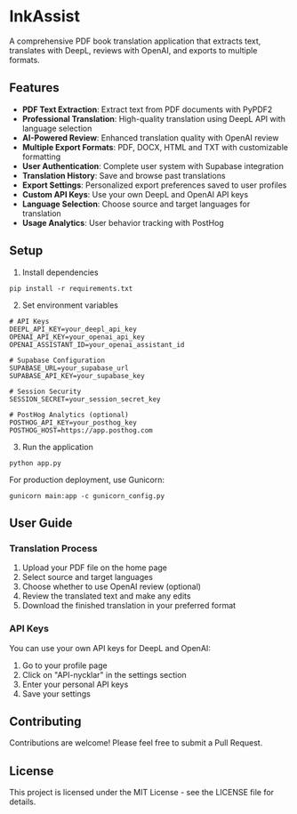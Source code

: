 # InkAssist

A comprehensive PDF book translation application that extracts text, translates with DeepL, reviews with OpenAI, and exports to multiple formats.

## Features

- **PDF Text Extraction**: Extract text from PDF documents with PyPDF2
- **Professional Translation**: High-quality translation using DeepL API with language selection
- **AI-Powered Review**: Enhanced translation quality with OpenAI review
- **Multiple Export Formats**: PDF, DOCX, HTML and TXT with customizable formatting
- **User Authentication**: Complete user system with Supabase integration
- **Translation History**: Save and browse past translations
- **Export Settings**: Personalized export preferences saved to user profiles
- **Custom API Keys**: Use your own DeepL and OpenAI API keys
- **Language Selection**: Choose source and target languages for translation
- **Usage Analytics**: User behavior tracking with PostHog

## Setup

1. Install dependencies
```
pip install -r requirements.txt
```

2. Set environment variables
```
# API Keys
DEEPL_API_KEY=your_deepl_api_key
OPENAI_API_KEY=your_openai_api_key
OPENAI_ASSISTANT_ID=your_openai_assistant_id

# Supabase Configuration
SUPABASE_URL=your_supabase_url
SUPABASE_API_KEY=your_supabase_key

# Session Security
SESSION_SECRET=your_session_secret_key

# PostHog Analytics (optional)
POSTHOG_API_KEY=your_posthog_key
POSTHOG_HOST=https://app.posthog.com
```

3. Run the application
```
python app.py
```

For production deployment, use Gunicorn:
```
gunicorn main:app -c gunicorn_config.py
```

## User Guide

### Translation Process
1. Upload your PDF file on the home page
2. Select source and target languages 
3. Choose whether to use OpenAI review (optional)
4. Review the translated text and make any edits
5. Download the finished translation in your preferred format

### API Keys
You can use your own API keys for DeepL and OpenAI:
1. Go to your profile page
2. Click on "API-nycklar" in the settings section
3. Enter your personal API keys
4. Save your settings

## Contributing

Contributions are welcome! Please feel free to submit a Pull Request.

## License

This project is licensed under the MIT License - see the LICENSE file for details.